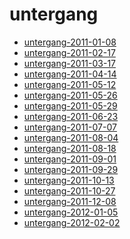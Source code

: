 <!-- TITLE: untergang -->
<!-- SUBTITLE: Logs for untergang -->

# untergang

* [untergang-2011-01-08](untergang/untergang-2011-01-08)
* [untergang-2011-02-17](untergang/untergang-2011-02-17)
* [untergang-2011-03-17](untergang/untergang-2011-03-17)
* [untergang-2011-04-14](untergang/untergang-2011-04-14)
* [untergang-2011-05-12](untergang/untergang-2011-05-12)
* [untergang-2011-05-26](untergang/untergang-2011-05-26)
* [untergang-2011-05-29](untergang/untergang-2011-05-29)
* [untergang-2011-06-23](untergang/untergang-2011-06-23)
* [untergang-2011-07-07](untergang/untergang-2011-07-07)
* [untergang-2011-08-04](untergang/untergang-2011-08-04)
* [untergang-2011-08-18](untergang/untergang-2011-08-18)
* [untergang-2011-09-01](untergang/untergang-2011-09-01)
* [untergang-2011-09-29](untergang/untergang-2011-09-29)
* [untergang-2011-10-13](untergang/untergang-2011-10-13)
* [untergang-2011-10-27](untergang/untergang-2011-10-27)
* [untergang-2011-12-08](untergang/untergang-2011-12-08)
* [untergang-2012-01-05](untergang/untergang-2012-01-05)
* [untergang-2012-02-02](untergang/untergang-2012-02-02)
